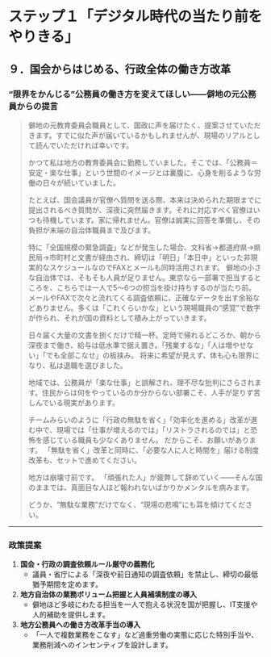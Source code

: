 # ステップ１「デジタル時代の当たり前をやりきる」
## ９．国会からはじめる、行政全体の働き方改革

### “限界をかんじる”公務員の働き方を変えてほしい――僻地の元公務員からの提言

> 僻地の元教育委員会職員として、国政に声を届けたく、提案させていただきます。すでに似た声が届いているかもしれませんが、現場のリアルとして読んでいただければ幸いです。
>
> かつて私は地方の教育委員会に勤務していました。そこでは、「公務員＝安定・楽な仕事」という世間のイメージとは裏腹に、心身を削るような労働の日々が続いていました。
>
> たとえば、国会議員が官僚へ質問を送る際、本来は決められた期限までに提出されるべき質問が、深夜に突然届きます。それに対応すべく官僚はいつも待機しています。家に帰れません。官僚は誠実に回答を準備し、その負担が末端の自治体職員まで及びます。
>
> 特に「全国規模の緊急調査」などが発生した場合、文科省→都道府県→県民局→市町村と文書が経由され、締切は「明日」「本日中」といった非現実的なスケジュールなのでFAXとメールも同時活用されます。
> 僻地の小さな自治体では、そもそも人員が足りません。東京なら一部署で担当するところを、こちらでは一人で5〜6つの担当を掛け持ちするのが当たり前。
> メールやFAXで次々と流れてくる調査依頼に、正確なデータを出す余裕などありません。多くは「これくらいかな」という現場職員の“感覚”で数字が作られ、それが国の資料として積み上がっていきます。
>
> 日々届く大量の文書を捌くだけで精一杯。定時で帰れるどころか、朝から深夜まで働き、給与は低水準で据え置き。「残業するな」「人は増やせない」「でも全部こなせ」の板挟み。
> 将来に希望が見えず、体も心も限界になり、私は退職を選びました。
>
> 地域では、公務員が「楽な仕事」と誤解され、理不尽な批判にさらされます。住民からは何をやっているのか分からない部署こそ、人手が足りず苦しんでいる現実があります。
>
> チームみらいのように「行政の無駄を省く」「効率化を進める」改革が進む中で、現場では「仕事が増えるのでは」「リストラされるのでは」と恐怖を感じている職員も少なくありません。
> だからこそ、お願いがあります。
> 「無駄を省く」改革と同時に、「必要な人に人と時間を」届ける制度改革も、セットで進めてください。
>
> 地方は崩壊寸前です。
> 「頑張れた人」が疲弊して辞めていく――そんな国のままでは、真面目な人ほど報われないばかりかメンタルを病みます。
>
> どうか、“無駄な業務”だけでなく、“現場の悲鳴”にも耳を傾けてください。

---

### 政策提案

1.  **国会・行政の調査依頼ルール厳守の義務化**
    *   議員・省庁による「深夜や前日通知の調査依頼」を禁止し、締切の最低猶予期間を定めます。
2.  **地方自治体の業務ボリューム把握と人員補填制度の導入**
    *   僻地ほど多岐にわたる担当を一人で抱える状況を国が把握し、IT支援や人的補助を提供します。
3.  **地方公務員への働き方改革手当の導入**
    *   「一人で複数業務をこなす」など過重労働の実態に応じた特別手当や、業務削減へのインセンティブを設計します。